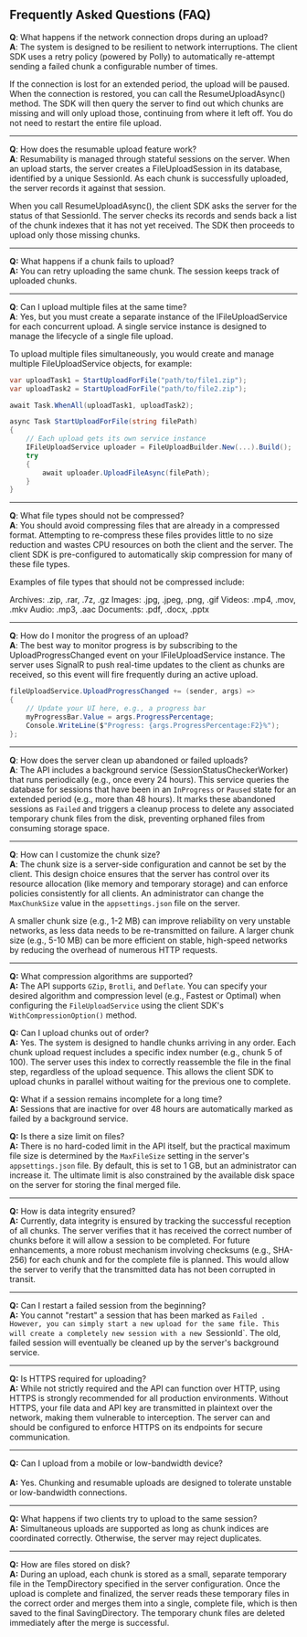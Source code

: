 ## Frequently Asked Questions (FAQ)

**Q**: What happens if the network connection drops during an upload?<br>
**A**: The system is designed to be resilient to network interruptions. The client SDK uses a retry policy (powered by Polly) to automatically re-attempt sending a failed chunk a configurable number of times.

If the connection is lost for an extended period, the upload will be paused. When the connection is restored, you can call the ResumeUploadAsync() method. The SDK will then query the server to find out which chunks are missing and will only upload those, continuing from where it left off. You do not need to restart the entire file upload.
____
**Q**: How does the resumable upload feature work?<br>
**A**: Resumability is managed through stateful sessions on the server. When an upload starts, the server creates a FileUploadSession in its database, identified by a unique SessionId. As each chunk is successfully uploaded, the server records it against that session.

When you call ResumeUploadAsync(), the client SDK asks the server for the status of that SessionId. The server checks its records and sends back a list of the chunk indexes that it has not yet received. The SDK then proceeds to upload only those missing chunks.
____
**Q:** What happens if a chunk fails to upload?<br>
**A:** You can retry uploading the same chunk. The session keeps track of uploaded chunks.
____
**Q**: Can I upload multiple files at the same time?<br>
**A**: Yes, but you must create a separate instance of the IFileUploadService for each concurrent upload. A single service instance is designed to manage the lifecycle of a single file upload.

To upload multiple files simultaneously, you would create and manage multiple FileUploadService objects, for example:
```C#
var uploadTask1 = StartUploadForFile("path/to/file1.zip");
var uploadTask2 = StartUploadForFile("path/to/file2.zip");

await Task.WhenAll(uploadTask1, uploadTask2);

async Task StartUploadForFile(string filePath)
{
    // Each upload gets its own service instance
    IFileUploadService uploader = FileUploadBuilder.New(...).Build();
    try
    {
        await uploader.UploadFileAsync(filePath);
    }
}
```
____
**Q**: What file types should not be compressed?<br>
**A**: You should avoid compressing files that are already in a compressed format. Attempting to re-compress these files provides little to no size reduction and wastes CPU resources on both the client and the server. The client SDK is pre-configured to automatically skip compression for many of these file types.

Examples of file types that should not be compressed include:

Archives: .zip, .rar, .7z, .gz
Images: .jpg, .jpeg, .png, .gif
Videos: .mp4, .mov, .mkv
Audio: .mp3, .aac
Documents: .pdf, .docx, .pptx
____
**Q**: How do I monitor the progress of an upload?<br>
**A**: The best way to monitor progress is by subscribing to the UploadProgressChanged event on your IFileUploadService instance. The server uses SignalR to push real-time updates to the client as chunks are received, so this event will fire frequently during an active upload.
```C#
fileUploadService.UploadProgressChanged += (sender, args) =>
{
    // Update your UI here, e.g., a progress bar
    myProgressBar.Value = args.ProgressPercentage;
    Console.WriteLine($"Progress: {args.ProgressPercentage:F2}%");
};
```
____
**Q**: How does the server clean up abandoned or failed uploads?<br>
**A**: The API includes a background service (SessionStatusCheckerWorker) that runs periodically (e.g., once every 24 hours). This service queries the database for sessions that have been in an `InProgress` or `Paused` state for an extended period (e.g., more than 48 hours). It marks these abandoned sessions as `Failed` and triggers a cleanup process to delete any associated temporary chunk files from the disk, preventing orphaned files from consuming storage space.
____
**Q**: How can I customize the chunk size?<br>
**A**: The chunk size is a server-side configuration and cannot be set by the client. This design choice ensures that the server has control over its resource allocation (like memory and temporary storage) and can enforce policies consistently for all clients. An administrator can change the `MaxChunkSize` value in the `appsettings.json` file on the server.

A smaller chunk size (e.g., 1-2 MB) can improve reliability on very unstable networks, as less data needs to be re-transmitted on failure. A larger chunk size (e.g., 5-10 MB) can be more efficient on stable, high-speed networks by reducing the overhead of numerous HTTP requests.
____
**Q:** What compression algorithms are supported? <br>
**A:** The API supports `GZip`, `Brotli`, and `Deflate`. You can specify your desired algorithm and compression level (e.g., Fastest or Optimal) when configuring the `FileUploadService` using the client SDK's `WithCompressionOption()` method.

**Q:** Can I upload chunks out of order? <br> 
**A:** Yes. The system is designed to handle chunks arriving in any order. Each chunk upload request includes a specific index number (e.g., chunk 5 of 100). The server uses this index to correctly reassemble the file in the final step, regardless of the upload sequence. This allows the client SDK to upload chunks in parallel without waiting for the previous one to complete.

**Q:** What if a session remains incomplete for a long time? <br> 
**A:** Sessions that are inactive for over 48 hours are automatically marked as failed by a background service.

**Q:** Is there a size limit on files?  <br>
**A:** There is no hard-coded limit in the API itself, but the practical maximum file size is determined by the `MaxFileSize` setting in the server's `appsettings.json` file. By default, this is set to 1 GB, but an administrator can increase it. The ultimate limit is also constrained by the available disk space on the server for storing the final merged file.
____
**Q:** How is data integrity ensured? <br> 
**A:** Currently, data integrity is ensured by tracking the successful reception of all chunks. The server verifies that it has received the correct number of chunks before it will allow a session to be completed. For future enhancements, a more robust mechanism involving checksums (e.g., SHA-256) for each chunk and for the complete file is planned. This would allow the server to verify that the transmitted data has not been corrupted in transit.
____
**Q:** Can I restart a failed session from the beginning? <br> 
**A:** You cannot "restart" a session that has been marked as `Failed . However, you can simply start a new upload for the same file. This will create a completely new session with a new `SessionId`. The old, failed session will eventually be cleaned up by the server's background service.
____
**Q:** Is HTTPS required for uploading?  <br>
**A:** While not strictly required and the API can function over HTTP, using HTTPS is strongly recommended for all production environments. Without HTTPS, your file data and API key are transmitted in plaintext over the network, making them vulnerable to interception. The server can and should be configured to enforce HTTPS on its endpoints for secure communication.
____
**Q:** Can I upload from a mobile or low-bandwidth device?<br>  
**A:** Yes. Chunking and resumable uploads are designed to tolerate unstable or low-bandwidth connections.
____
**Q:** What happens if two clients try to upload to the same session? <br> 
**A:** Simultaneous uploads are supported as long as chunk indices are coordinated correctly. Otherwise, the server may reject duplicates.
____
**Q:** How are files stored on disk? <br> 
**A:** During an upload, each chunk is stored as a small, separate temporary file in the TempDirectory specified in the server configuration. Once the upload is complete and finalized, the server reads these temporary files in the correct order and merges them into a single, complete file, which is then saved to the final SavingDirectory. The temporary chunk files are deleted immediately after the merge is successful.



